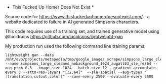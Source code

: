 * This Fucked Up Homer Does Not Exist *

Source code for https://www.thisfuckeduphomerdoesnotexist.com/ - a website
dedicated to failure in AI generated Simpsons characters. 

This code requires use of a training set, and trained generative model using
@lucidrains https://github.com/lucidrains/lightweight-gan

My production run used the following command line training params:
```
lightweight_gan --data /mnt/evo/projects/metapedia/tmp/google_images_scrape/simpsons_large_cleaned_nobackground_1024 --name simpsons_large_cleaned_nobackground_1024_augall03_sle_res64 --aug-prob 0.3 --image-size 1024 --batch-size 12 --gradient-accumulate-every 3 --attn-res-layers "[32,64]"  --sle-spatial --aug-types "[translation,cutout,color]" --save-every 2500 --evaluate-every 2500
```